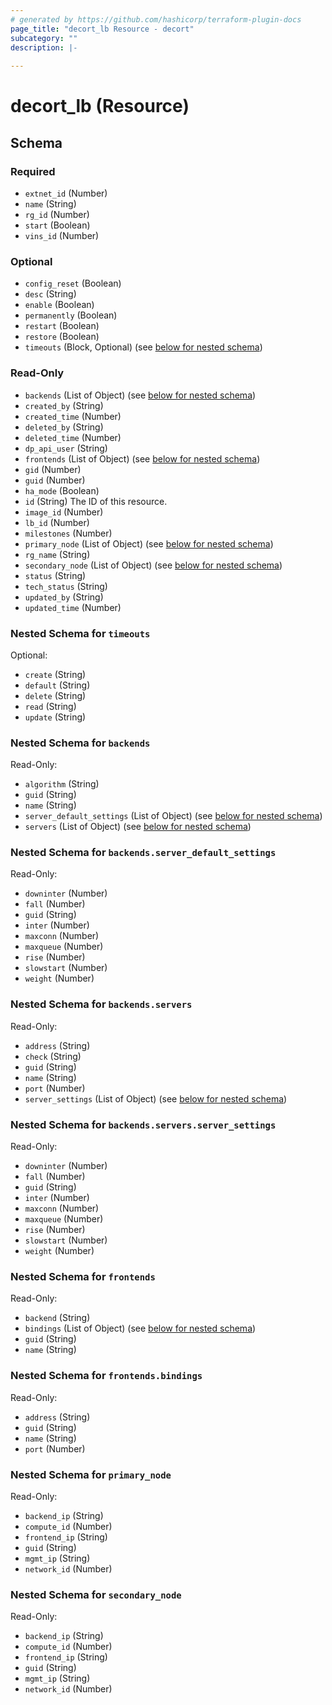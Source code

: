 ```yaml
---
# generated by https://github.com/hashicorp/terraform-plugin-docs
page_title: "decort_lb Resource - decort"
subcategory: ""
description: |-
  
---
```


# decort_lb (Resource)





<!-- schema generated by tfplugindocs -->
## Schema

### Required

- `extnet_id` (Number)
- `name` (String)
- `rg_id` (Number)
- `start` (Boolean)
- `vins_id` (Number)

### Optional

- `config_reset` (Boolean)
- `desc` (String)
- `enable` (Boolean)
- `permanently` (Boolean)
- `restart` (Boolean)
- `restore` (Boolean)
- `timeouts` (Block, Optional) (see [below for nested schema](#nestedblock--timeouts))

### Read-Only

- `backends` (List of Object) (see [below for nested schema](#nestedatt--backends))
- `created_by` (String)
- `created_time` (Number)
- `deleted_by` (String)
- `deleted_time` (Number)
- `dp_api_user` (String)
- `frontends` (List of Object) (see [below for nested schema](#nestedatt--frontends))
- `gid` (Number)
- `guid` (Number)
- `ha_mode` (Boolean)
- `id` (String) The ID of this resource.
- `image_id` (Number)
- `lb_id` (Number)
- `milestones` (Number)
- `primary_node` (List of Object) (see [below for nested schema](#nestedatt--primary_node))
- `rg_name` (String)
- `secondary_node` (List of Object) (see [below for nested schema](#nestedatt--secondary_node))
- `status` (String)
- `tech_status` (String)
- `updated_by` (String)
- `updated_time` (Number)

<a id="nestedblock--timeouts"></a>
### Nested Schema for `timeouts`

Optional:

- `create` (String)
- `default` (String)
- `delete` (String)
- `read` (String)
- `update` (String)


<a id="nestedatt--backends"></a>
### Nested Schema for `backends`

Read-Only:

- `algorithm` (String)
- `guid` (String)
- `name` (String)
- `server_default_settings` (List of Object) (see [below for nested schema](#nestedobjatt--backends--server_default_settings))
- `servers` (List of Object) (see [below for nested schema](#nestedobjatt--backends--servers))

<a id="nestedobjatt--backends--server_default_settings"></a>
### Nested Schema for `backends.server_default_settings`

Read-Only:

- `downinter` (Number)
- `fall` (Number)
- `guid` (String)
- `inter` (Number)
- `maxconn` (Number)
- `maxqueue` (Number)
- `rise` (Number)
- `slowstart` (Number)
- `weight` (Number)


<a id="nestedobjatt--backends--servers"></a>
### Nested Schema for `backends.servers`

Read-Only:

- `address` (String)
- `check` (String)
- `guid` (String)
- `name` (String)
- `port` (Number)
- `server_settings` (List of Object) (see [below for nested schema](#nestedobjatt--backends--servers--server_settings))

<a id="nestedobjatt--backends--servers--server_settings"></a>
### Nested Schema for `backends.servers.server_settings`

Read-Only:

- `downinter` (Number)
- `fall` (Number)
- `guid` (String)
- `inter` (Number)
- `maxconn` (Number)
- `maxqueue` (Number)
- `rise` (Number)
- `slowstart` (Number)
- `weight` (Number)




<a id="nestedatt--frontends"></a>
### Nested Schema for `frontends`

Read-Only:

- `backend` (String)
- `bindings` (List of Object) (see [below for nested schema](#nestedobjatt--frontends--bindings))
- `guid` (String)
- `name` (String)

<a id="nestedobjatt--frontends--bindings"></a>
### Nested Schema for `frontends.bindings`

Read-Only:

- `address` (String)
- `guid` (String)
- `name` (String)
- `port` (Number)



<a id="nestedatt--primary_node"></a>
### Nested Schema for `primary_node`

Read-Only:

- `backend_ip` (String)
- `compute_id` (Number)
- `frontend_ip` (String)
- `guid` (String)
- `mgmt_ip` (String)
- `network_id` (Number)


<a id="nestedatt--secondary_node"></a>
### Nested Schema for `secondary_node`

Read-Only:

- `backend_ip` (String)
- `compute_id` (Number)
- `frontend_ip` (String)
- `guid` (String)
- `mgmt_ip` (String)
- `network_id` (Number)



